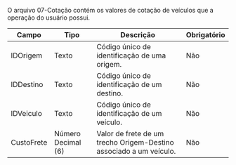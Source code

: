 O arquivo 07-Cotação contém os valores de cotação de veículos que a operação do usuário possui.

| Campo       | Tipo               | Descrição                                                                                          | Obrigatório |
|-------------|--------------------|----------------------------------------------------------------------------------------------------|-------------|
| IDOrigem    | Texto              | Código único de identificação de uma origem.                                                       | Não         |
| IDDestino   | Texto              | Código único de identificação de um destino.                                                       | Não         |
| IDVeiculo   | Texto              | Código único de identificação de um veículo.                                                       | Não         |
| CustoFrete  | Número Decimal (6)  | Valor de frete de um trecho Origem-Destino associado a um veículo.                                  | Não         |

